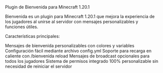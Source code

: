 Plugin de Bienvenida para Minecraft 1.20.1

Bienvenida es un plugin para Minecraft 1.20.1 que mejora la experiencia de los jugadores al unirse al servidor con mensajes personalizables y funciones útiles.

Características principales:

Mensajes de bienvenida personalizables con colores y variables
Configuración fácil mediante archivo config.yml
Soporte para recarga en caliente con /bienvenida reload
Mensajes de broadcast opcionales para todos los jugadores
Sistema de permisos integrado
100% personalizable sin necesidad de reiniciar el servidor
